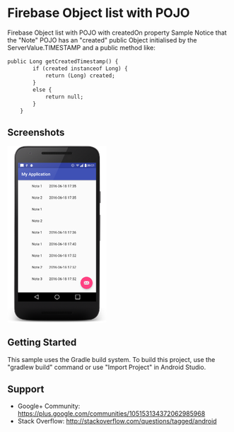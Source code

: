 
Firebase Object list with POJO
===================================

Firebase Object list with POJO with createdOn property Sample
Notice that the "Note" POJO has an "created" public Object initialised by the ServerValue.TIMESTAMP
and a public method like:

    public Long getCreatedTimestamp() {
            if (created instanceof Long) {
                return (Long) created;
            }
            else {
                return null;
            }
        }


Screenshots
-------------

<img src="screenshots/phone.png" height="400" alt="Screenshot"/>

Getting Started
---------------

This sample uses the Gradle build system. To build this project, use the
"gradlew build" command or use "Import Project" in Android Studio.

Support
-------

- Google+ Community: https://plus.google.com/communities/105153134372062985968
- Stack Overflow: http://stackoverflow.com/questions/tagged/android

